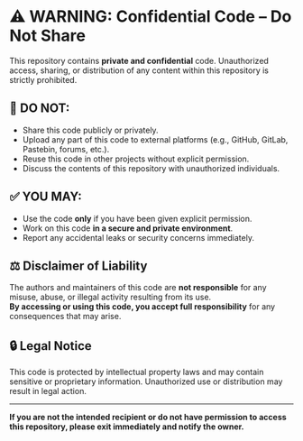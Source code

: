 # ⚠️ WARNING: Confidential Code – Do Not Share

This repository contains **private and confidential** code. Unauthorized access, sharing, or distribution of any content within this repository is strictly prohibited.

## 🚫 DO NOT:
- Share this code publicly or privately.
- Upload any part of this code to external platforms (e.g., GitHub, GitLab, Pastebin, forums, etc.).
- Reuse this code in other projects without explicit permission.
- Discuss the contents of this repository with unauthorized individuals.

## ✅ YOU MAY:
- Use the code **only** if you have been given explicit permission.
- Work on this code **in a secure and private environment**.
- Report any accidental leaks or security concerns immediately.

## ⚖️ Disclaimer of Liability
The authors and maintainers of this code are **not responsible** for any misuse, abuse, or illegal activity resulting from its use.  
**By accessing or using this code, you accept full responsibility** for any consequences that may arise.

## 🔒 Legal Notice
This code is protected by intellectual property laws and may contain sensitive or proprietary information. Unauthorized use or distribution may result in legal action.

---

**If you are not the intended recipient or do not have permission to access this repository, please exit immediately and notify the owner.**
